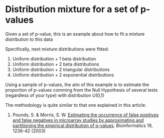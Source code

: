 # Distribution mixture for a set of p-values

Given a set of p-value, this is an example about how to fit a mixture distribution to this data

Specifically, next mixture distributions were fitted:

1. Uniform distribution + 1 beta distribution
2. Uniform distribution + 2 beta distributions
3. Uniform distribution + 2 triangular distributions
4. Uniform distribution + 2 exponential distributions

Using a sample of p-values, the aim of this example is to estimate the proportion of p-values comming from the Null Hypothesis of several tests (regardless of your type) with distribution U(0,1)

The methodology is quite similar to that one explained in this article:

1. Pounds, S. & Morris, S. W. [Estimating the occurrence of false positives and false negatives in microarray studies by approximating and partitioning the empirical distribution of p-values](https://academic.oup.com/bioinformatics/article/19/10/1236/184434). Bioinformatics 19, 1236-42 (2003)
